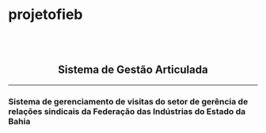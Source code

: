 # projetofieb
<br><br>
<center><h2>Sistema de Gestão Articulada</h2></center><hr>
<h3>Sistema de gerenciamento de visitas do setor de gerência de relações sindicais da Federação das Indústrias do Estado da Bahia</h3>
